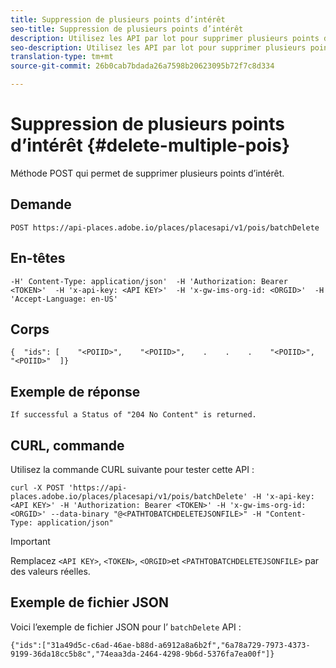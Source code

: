 ```yaml
---
title: Suppression de plusieurs points d’intérêt
seo-title: Suppression de plusieurs points d’intérêt
description: Utilisez les API par lot pour supprimer plusieurs points d’intérêt.
seo-description: Utilisez les API par lot pour supprimer plusieurs points d’intérêt.
translation-type: tm+mt
source-git-commit: 26b0cab7bdada26a7598b20623095b72f7c8d334

---
```




# Suppression de plusieurs points d’intérêt {#delete-multiple-pois}

Méthode POST qui permet de supprimer plusieurs points d’intérêt.

## Demande

```text
POST https://api-places.adobe.io/places/placesapi/v1/pois/batchDelete
```

## En-têtes

```text
-H' Content-Type: application/json'  -H 'Authorization: Bearer <TOKEN>'  -H 'x-api-key: <API KEY>'  -H 'x-gw-ims-org-id: <ORGID>'  -H 'Accept-Language: en-US'
```

## Corps

```text
{  "ids": [    "<POIID>",    "<POIID>",    .    .    .    "<POIID>",    "<POIID>"  ]}
```

## Exemple de réponse

```text
If successful a Status of "204 No Content" is returned.
```

## CURL, commande

Utilisez la commande CURL suivante pour tester cette API :

```text
curl -X POST 'https://api-places.adobe.io/places/placesapi/v1/pois/batchDelete' -H 'x-api-key: <API KEY>' -H 'Authorization: Bearer <TOKEN>' -H 'x-gw-ims-org-id: <ORGID>' --data-binary "@<PATHTOBATCHDELETEJSONFILE>" -H "Content-Type: application/json"
```

>[!IMPORTANT]
>
>Remplacez `<API KEY>`, `<TOKEN>`, `<ORGID>`et `<PATHTOBATCHDELETEJSONFILE>` par des valeurs réelles.

## Exemple de fichier JSON

Voici l’exemple de fichier JSON pour l’ `batchDelete` API :

```text
{​"ids":["31a49d5c-c6ad-46ae-b88d-a6912a8a6b2f","6a78a729-7973-4373-9199-36da18cc5b8c","74eaa3da-2464-4298-9b6d-5376fa7ea00f"]​}
```
